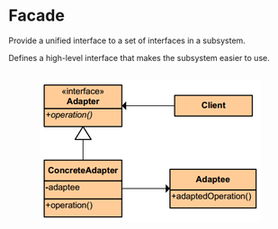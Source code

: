 # Facade
<p>Provide a unified interface to a set of interfaces in a subsystem.</p>
<p>Defines a high-level interface that makes the subsystem easier to use.</p>

<br/>

<div align="center">
  <a><img src="https://github.com/Akorra/HeadFirstDesignPatternsCpp/blob/master/Adapter/dia.png"></a><br><br>
</div>
